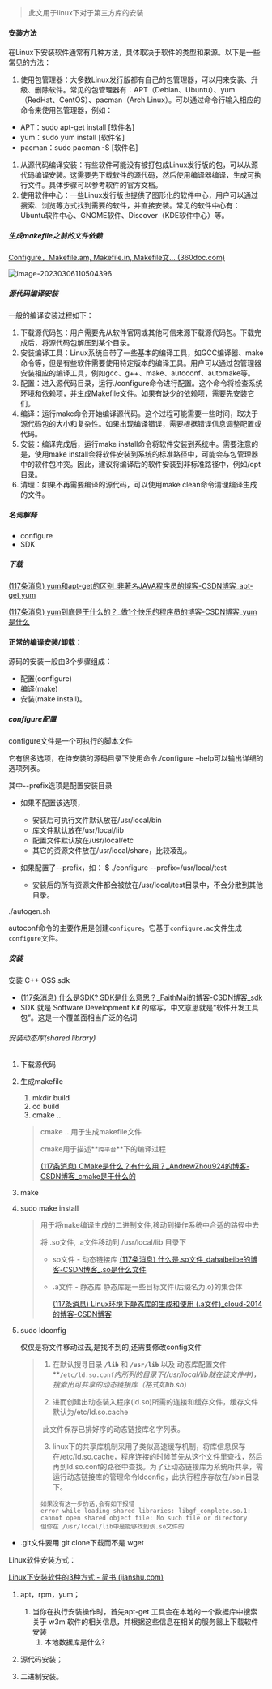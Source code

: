> 此文用于linux下对于第三方库的安装



#### 安装方法

在Linux下安装软件通常有几种方法，具体取决于软件的类型和来源。以下是一些常见的方法：

1. 使用包管理器：大多数Linux发行版都有自己的包管理器，可以用来安装、升级、删除软件。常见的包管理器有：APT（Debian、Ubuntu）、yum（RedHat、CentOS）、pacman（Arch Linux）。可以通过命令行输入相应的命令来使用包管理器，例如：

- APT：sudo apt-get install [软件名]
- yum：sudo yum install [软件名]
- pacman：sudo pacman -S [软件名]

1. 从源代码编译安装：有些软件可能没有被打包成Linux发行版的包，可以从源代码编译安装。这需要先下载软件的源代码，然后使用编译器编译，生成可执行文件。具体步骤可以参考软件的官方文档。
2. 使用软件中心：一些Linux发行版也提供了图形化的软件中心，用户可以通过搜索、浏览等方式找到需要的软件，并直接安装。常见的软件中心有：Ubuntu软件中心、GNOME软件、Discover（KDE软件中心）等。

















##### 生成makefile之前的文件依赖

[Configure，Makefile.am, Makefile.in, Makefile文... (360doc.com)](http://www.360doc.com/content/12/0314/19/7982302_194349182.shtml)





![image-20230306110504396](https://test4projectwf.oss-cn-hangzhou.aliyuncs.com/image/202303061105499.png)















##### 源代码编译安装

一般的编译安装过程如下：

1. 下载源代码包：用户需要先从软件官网或其他可信来源下载源代码包。下载完成后，将源代码包解压到某个目录。
2. 安装编译工具：Linux系统自带了一些基本的编译工具，如GCC编译器、make命令等，但是有些软件需要使用特定版本的编译工具。用户可以通过包管理器安装相应的编译工具，例如gcc、g++、make、autoconf、automake等。
3. 配置：进入源代码目录，运行./configure命令进行配置。这个命令将检查系统环境和依赖项，并生成Makefile文件。如果有缺少的依赖项，需要先安装它们。
4. 编译：运行make命令开始编译源代码。这个过程可能需要一些时间，取决于源代码包的大小和复杂性。如果出现编译错误，需要根据错误信息调整配置或代码。
5. 安装：编译完成后，运行make install命令将软件安装到系统中。需要注意的是，使用make install会将软件安装到系统的标准路径中，可能会与包管理器中的软件包冲突。因此，建议将编译后的软件安装到非标准路径中，例如/opt目录。
6. 清理：如果不再需要编译的源代码，可以使用make clean命令清理编译生成的文件。





##### 名词解释

- configure
- SDK









##### 下载

[(117条消息) yum和apt-get的区别_非著名JAVA程序员的博客-CSDN博客_apt-get yum](https://blog.csdn.net/qq_39132177/article/details/108447229)

[(117条消息) yum到底是干什么的？_做1个快乐的程序员的博客-CSDN博客_yum是什么](https://blog.csdn.net/weixin_43202123/article/details/119948927)





#### 正常的编译安装/卸载：

源码的安装一般由3个步骤组成：

- 配置(configure)
- 编译(make)
- 安装(make install)。

 

##### configure配置

configure文件是一个可执行的脚本文件

它有很多选项，在待安装的源码目录下使用命令./configure –help可以输出详细的选项列表。

 

其中--prefix选项是配置安装目录

- 如果不配置该选项，
  - 安装后可执行文件默认放在/usr/local/bin
  - 库文件默认放在/usr/local/lib
  - 配置文件默认放在/usr/local/etc
  - 其它的资源文件放在/usr/local/share，比较凌乱。

- 如果配置了--prefix，如： $ ./configure --prefix=/usr/local/test
  
  - 安装后的所有资源文件都会被放在/usr/local/test目录中，不会分散到其他目录。
  
    

./autogen.sh

autoconf命令的主要作用是创建`configure`。它基于`configure.ac`文件生成`configure`文件。



##### 安装

安装 C++ OSS sdk

- [(117条消息) 什么是SDK? SDK是什么意思？_FaithMai的博客-CSDN博客_sdk](https://blog.csdn.net/FaithMai/article/details/61202534)
- SDK 就是 Software Development Kit 的缩写，中文意思就是“软件开发工具包”。这是一个覆盖面相当广泛的名词





###### 安装动态库(shared library)

1. 下载源代码

2. 生成makefile

   1. mkdir build
   2. cd build
   3. cmake ..

   > cmake .. 用于生成makefile文件
   >
   > cmake用于描述**`跨平台`**下的编译过程
   >
   > [(117条消息) CMake是什么？有什么用？_AndrewZhou924的博客-CSDN博客_cmake是干什么的](https://blog.csdn.net/Torres_10/article/details/80371425)

3. make

4. sudo make install

   > 用于将make编译生成的二进制文件,移动到操作系统中合适的路径中去
   >
   > 将 .so文件, .a文件移动到 /usr/local/lib 目录下
   >
   > - so文件 - 动态链接库 [(117条消息) 什么是.so文件_dahaibeibe的博客-CSDN博客_.so是什么文件](https://blog.csdn.net/dahaibeibe/article/details/8095035)
   >
   > - .a文件 - 静态库  静态库是一些目标文件(后缀名为.o)的集合体
   >
   >   [(117条消息) Linux环境下静态库的生成和使用 (.a文件)_cloud-2014的博客-CSDN博客](https://blog.csdn.net/u012592062/article/details/51942026)

5. sudo ldconfig

   仅仅是将文件移动过去,是找不到的,还需要修改config文件

   > 1. 在默认搜寻目录 **`/lib`** 和 **`/usr/lib`** 以及 动态库配置文件**`/etc/ld.so.conf`**内所列的目录下(/usr/local/lib就在该文件中)，搜索出可共享的动态链接库（格式如lib*.so*）
   >
   > 2. 进而创建出动态装入程序(ld.so)所需的连接和缓存文件，缓存文件默认为/etc/ld.so.cache
   >
   > ​	此文件保存已排好序的动态链接库名字列表。
   >
   > 3. linux下的共享库机制采用了类似高速缓存机制，将库信息保存在/etc/ld.so.cache，程序连接的时候首先从这个文件里查找，然后再到ld.so.conf的路径中查找。为了让动态链接库为系统所共享，需运行动态链接库的管理命令ldconfig，此执行程序存放在/sbin目录下。
   >
   > ```
   > 如果没有这一步的话,会有如下报错
   > error while loading shared libraries: libgf_complete.so.1: cannot open shared object file: No such file or directory
   > 但你在 /usr/local/lib中是能够找到该.so文件的
   > ```
   >
   > 





- .git文件要用 git clone下载而不是 wget



















Linux软件安装方式：

[Linux下安装软件的3种方式 - 简书 (jianshu.com)](https://www.jianshu.com/p/0490e5208442)

1. apt，rpm，yum；
   1. 当你在执行安装操作时，首先apt-get 工具会在本地的一个数据库中搜索关于 w3m 软件的相关信息，并根据这些信息在相关的服务器上下载软件安装
      1. 本地数据库是什么?

2. 源代码安装；

3. 二进制安装。





















